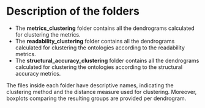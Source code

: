 # Description of the folders

- The **metrics_clustering** folder contains all the dendrograms calculated for clustering the metrics.
- The **readability_clustering** folder contains all the dendrograms calculated for clustering the ontologies according to the readability metrics.
- The **structural_accuracy_clustering** folder contains all the dendrograms calculated for clustering the ontologies according to the structural accuracy metrics.

The files inside each folder have descriptive names, indicating the clustering method and the distance measure used for clustering. Moreover, boxplots comparing the resulting groups are provided per dendrogram.